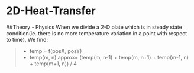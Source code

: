 2D-Heat-Transfer
================
##Theory - Physics
When we divide a 2-D plate which is in steady state condition(ie. there is no more temperature variation in a point with respect to time), We find:
>- temp = f(posX, posY)
>- temp(m, n) approx= (temp(m, n-1) + temp(m, n+1) + temp(m-1, n) + temp(m+1, n)) / 4

